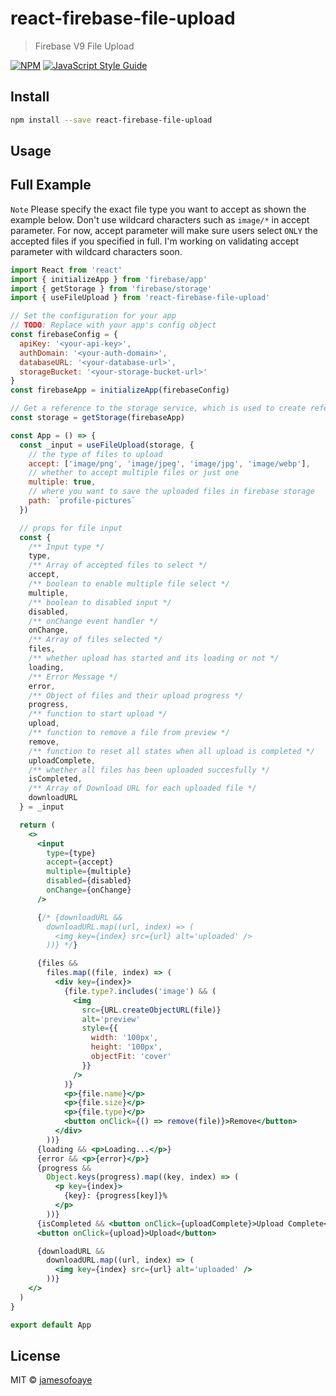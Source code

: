 # react-firebase-file-upload

> Firebase V9 File Upload

[![NPM](https://img.shields.io/npm/v/react-firebase-file-upload.svg)](https://www.npmjs.com/package/react-firebase-file-upload) [![JavaScript Style Guide](https://img.shields.io/badge/code_style-standard-brightgreen.svg)](https://standardjs.com)

## Install

```bash
npm install --save react-firebase-file-upload
```

## Usage

## Full Example

`Note` Please specify the exact file type you want to accept as shown the example below. Don't use wildcard characters such as `image/*` in accept parameter. For now, accept parameter will make sure users select `ONLY` the accepted files if you specified in full. I'm working on validating accept
parameter with wildcard characters soon.

```jsx
import React from 'react'
import { initializeApp } from 'firebase/app'
import { getStorage } from 'firebase/storage'
import { useFileUpload } from 'react-firebase-file-upload'

// Set the configuration for your app
// TODO: Replace with your app's config object
const firebaseConfig = {
  apiKey: '<your-api-key>',
  authDomain: '<your-auth-domain>',
  databaseURL: '<your-database-url>',
  storageBucket: '<your-storage-bucket-url>'
}
const firebaseApp = initializeApp(firebaseConfig)

// Get a reference to the storage service, which is used to create references in your storage bucket
const storage = getStorage(firebaseApp)

const App = () => {
  const _input = useFileUpload(storage, {
    // the type of files to upload
    accept: ['image/png', 'image/jpeg', 'image/jpg', 'image/webp'],
    // whether to accept multiple files or just one
    multiple: true,
    // where you want to save the uploaded files in firebase storage
    path: `profile-pictures`
  })

  // props for file input
  const {
    /** Input type */
    type,
    /** Array of accepted files to select */
    accept,
    /** boolean to enable multiple file select */
    multiple,
    /** boolean to disabled input */
    disabled,
    /** onChange event handler */
    onChange,
    /** Array of files selected */
    files,
    /** whether upload has started and its loading or not */
    loading,
    /** Error Message */
    error,
    /** Object of files and their upload progress */
    progress,
    /** function to start upload */
    upload,
    /** function to remove a file from preview */
    remove,
    /** function to reset all states when all upload is completed */
    uploadComplete,
    /** whether all files has been uploaded succesfully */
    isCompleted,
    /** Array of Download URL for each uploaded file */
    downloadURL
  } = _input

  return (
    <>
      <input
        type={type}
        accept={accept}
        multiple={multiple}
        disabled={disabled}
        onChange={onChange}
      />

      {/* {downloadURL &&
        downloadURL.map((url, index) => (
          <img key={index} src={url} alt='uploaded' />
        ))} */}

      {files &&
        files.map((file, index) => (
          <div key={index}>
            {file.type?.includes('image') && (
              <img
                src={URL.createObjectURL(file)}
                alt='preview'
                style={{
                  width: '100px',
                  height: '100px',
                  objectFit: 'cover'
                }}
              />
            )}
            <p>{file.name}</p>
            <p>{file.size}</p>
            <p>{file.type}</p>
            <button onClick={() => remove(file)}>Remove</button>
          </div>
        ))}
      {loading && <p>Loading...</p>}
      {error && <p>{error}</p>}
      {progress &&
        Object.keys(progress).map((key, index) => (
          <p key={index}>
            {key}: {progress[key]}%
          </p>
        ))}
      {isCompleted && <button onClick={uploadComplete}>Upload Complete</button>}
      <button onClick={upload}>Upload</button>

      {downloadURL &&
        downloadURL.map((url, index) => (
          <img key={index} src={url} alt='uploaded' />
        ))}
    </>
  )
}

export default App
```

## License

MIT © [jamesofoaye](https://github.com/jamesofoaye)
